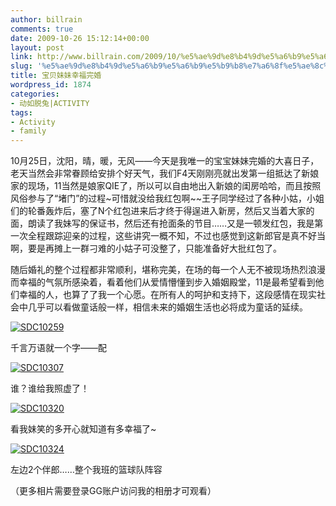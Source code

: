 ```yaml
---
author: billrain
comments: true
date: 2009-10-26 15:12:14+00:00
layout: post
link: http://www.billrain.com/2009/10/%e5%ae%9d%e8%b4%9d%e5%a6%b9%e5%a6%b9%e5%b9%b8%e7%a6%8f%e5%ae%8c%e5%a9%9a/
slug: '%e5%ae%9d%e8%b4%9d%e5%a6%b9%e5%a6%b9%e5%b9%b8%e7%a6%8f%e5%ae%8c%e5%a9%9a'
title: 宝贝妹妹幸福完婚
wordpress_id: 1874
categories:
- 动如脱兔|ACTIVITY
tags:
- Activity
- family
---
```


10月25日，沈阳，晴，暖，无风——今天是我唯一的宝宝妹妹完婚的大喜日子，老天当然会非常眷顾给安排个好天气，我们F4天刚刚亮就出发第一组抵达了新娘家的现场，11当然是娘家QIE了，所以可以自由地出入新娘的闺房哈哈，而且按照风俗参与了“堵门”的过程~可惜就没给我红包啊~~王子同学经过了各种小姑，小姐们的轮番轰炸后，塞了N个红包进来后才终于得逞进入新房，然后又当着大家的面，朗读了我妹写的保证书，然后还有抢面条的节目……又是一顿发红包，我是第一次全程跟踪迎亲的过程，这些讲究一概不知，不过也感觉到这新郎官是真不好当啊，要是再摊上一群刁难的小姑子可没整了，只能准备好大批红包了。

 

随后婚礼的整个过程都非常顺利，堪称完美，在场的每一个人无不被现场热烈浪漫而幸福的气氛所感染着，看着他们从爱情懵懂到步入婚姻殿堂，11是最希望看到他们幸福的人，也算了了我一个心愿。在所有人的呵护和支持下，这段感情在现实社会中几乎可以看做童话般一样，相信未来的婚姻生活也必将成为童话的延续。

 

[![SDC10259](http://www.billrain.com/wp-content/uploads/2009/10/SDC10259_thumb.jpg)](http://www.billrain.com/wp-content/uploads/2009/10/SDC10259.jpg)

 

千言万语就一个字——配

 

[![SDC10307](http://www.billrain.com/wp-content/uploads/2009/10/SDC10307_thumb.jpg)](http://www.billrain.com/wp-content/uploads/2009/10/SDC10307.jpg)

 

谁？谁给我照虚了！

 

[![SDC10320](http://www.billrain.com/wp-content/uploads/2009/10/SDC10320_thumb.jpg)](http://www.billrain.com/wp-content/uploads/2009/10/SDC10320.jpg)

 

看我妹笑的多开心就知道有多幸福了~

 

[![SDC10324](http://www.billrain.com/wp-content/uploads/2009/10/SDC10324_thumb.jpg)](http://www.billrain.com/wp-content/uploads/2009/10/SDC10324.jpg)

 

左边2个伴郎……整个我班的篮球队阵容

 

（更多相片需要登录GG账户访问我的相册才可观看）
